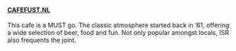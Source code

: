 #### [CAFEFUST.NL](http://CAFEFUST.NL)

This cafe is a MUST go. The classic atmosphere started back in ’61, offering a wide selection of beer, food and fun. Not only popular amongst locals, ISR also frequents the joint.
